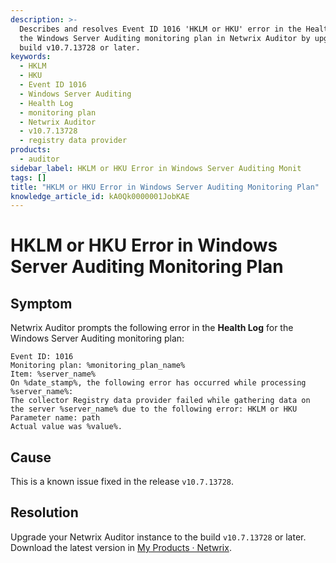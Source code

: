 ```yaml
---
description: >-
  Describes and resolves Event ID 1016 'HKLM or HKU' error in the Health Log for
  the Windows Server Auditing monitoring plan in Netwrix Auditor by upgrading to
  build v10.7.13728 or later.
keywords:
  - HKLM
  - HKU
  - Event ID 1016
  - Windows Server Auditing
  - Health Log
  - monitoring plan
  - Netwrix Auditor
  - v10.7.13728
  - registry data provider
products:
  - auditor
sidebar_label: HKLM or HKU Error in Windows Server Auditing Monit
tags: []
title: "HKLM or HKU Error in Windows Server Auditing Monitoring Plan"
knowledge_article_id: kA0Qk0000001JobKAE
---
```


# HKLM or HKU Error in Windows Server Auditing Monitoring Plan

## Symptom

Netwrix Auditor prompts the following error in the **Health Log** for the Windows Server Auditing monitoring plan:

```text
Event ID: 1016
Monitoring plan: %monitoring_plan_name% 
Item: %server_name% 
On %date_stamp%, the following error has occurred while processing %server_name%:  
The collector Registry data provider failed while gathering data on the server %server_name% due to the following error: HKLM or HKU 
Parameter name: path 
Actual value was %value%.
```

## Cause

This is a known issue fixed in the release `v10.7.13728`.

## Resolution

Upgrade your Netwrix Auditor instance to the build `v10.7.13728` or later. Download the latest version in [My Products · Netwrix](https://www.netwrix.com/my_products.html).
